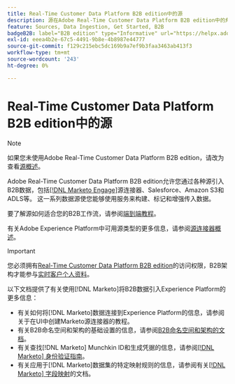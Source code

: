```yaml
---
title: Real-Time Customer Data Platform B2B edition中的源
description: 源在Adobe Real-Time Customer Data Platform B2B edition中的角色概述。
feature: Sources, Data Ingestion, Get Started, B2B
badgeB2B: label="B2B edition" type="Informative" url="https://helpx.adobe.com/legal/product-descriptions/real-time-customer-data-platform-b2b-edition-prime-and-ultimate-packages.html newtab=true"
exl-id: eeea4b2e-67c5-4491-9b8e-4b8987e44777
source-git-commit: f129c215ebc5dc169b9a7ef9b3faa3463ab413f3
workflow-type: tm+mt
source-wordcount: '243'
ht-degree: 0%

---
```


# Real-Time Customer Data Platform B2B edition中的源

>[!NOTE]
>
>如果您未使用Adobe Real-Time Customer Data Platform B2B edition，请改为查看[源概述](./sources-overview.md)。

Adobe Real-Time Customer Data Platform B2B edition允许您通过各种源引入B2B数据，包括[[!DNL Marketo Engage]](../../sources/connectors/adobe-applications/marketo/marketo.md)源连接器、Salesforce、Amazon S3和ADLS等。 这一系列数据源使您能够使用服务来构建、标记和增强传入数据。

要了解源如何适合您的B2B工作流，请参阅[端到端教程](../b2b-tutorial.md#ingest-your-data-into-experience-platform)。

有关Adobe Experience Platform中可用源类型的更多信息，请参阅[源连接器概述](../../sources/home.md)。

>[!IMPORTANT]
>
>您必须拥有[Real-Time Customer Data Platform B2B edition](../../rctcdp/../rtcdp/b2b-overview.md)的访问权限，B2B架构才能参与[实时客户个人资料](../proile/../../profile/home.md)。

以下文档提供了有关使用[!DNL Marketo]将B2B数据引入Experience Platform的更多信息：

* 有关如何将[!DNL Marketo]数据连接到Experience Platform的信息，请参阅关于在UI中创建Marketo源连接器的教程[](../../sources/tutorials/ui/create/adobe-applications/marketo.md)。
* 有关B2B命名空间和架构的基础设置的信息，请参阅[B2B命名空间和架构的文档](../../sources/connectors/adobe-applications/marketo/marketo-namespaces.md)。
* 有关查找[!DNL Marketo] Munchkin ID和生成凭据的信息，请参阅[[!DNL Marketo] 身份验证指南](../../sources/connectors/adobe-applications/marketo/marketo-auth.md)。
* 有关应用于[!DNL Marketo]数据集的特定映射规则的信息，请参阅有关[[!DNL Marketo] 字段映射](../../sources/connectors/adobe-applications//mapping/marketo.md)的文档。
